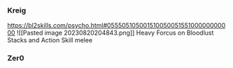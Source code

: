 
### Kreig

https://bl2skills.com/psycho.html#05550510500151005005155100000000000
![[Pasted image 20230820204843.png]]
Heavy Forcus on Bloodlust Stacks and Action Skill melee 

### Zer0
